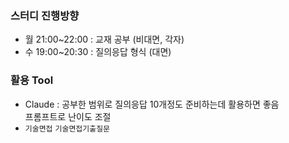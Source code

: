 ### 스터디 진행방향
- 월 21:00~22:00 : 교재 공부 (비대면, 각자)
- 수 19:00~20:30 : 질의응답 형식 (대면)

### 활용 Tool
- Claude : 공부한 범위로 질의응답 10개정도 준비하는데 활용하면 좋음
    <br>    프롬프트로 난이도 조절
- `기술면접` `기술면접기출질문`